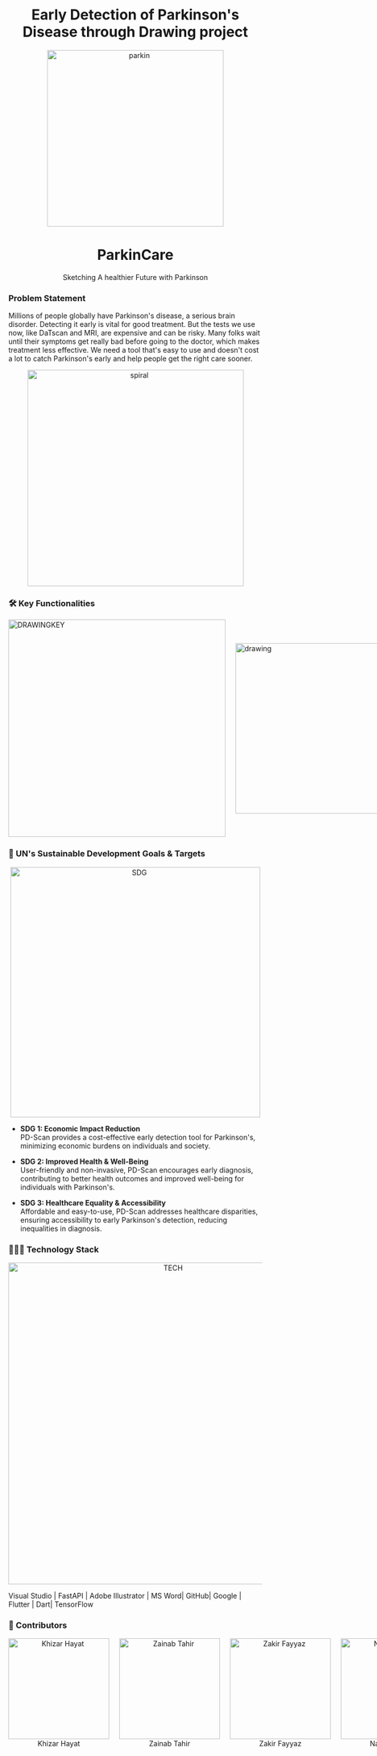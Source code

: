 <h1 align="center">Early Detection of Parkinson's Disease through Drawing project</h1>
<p align="center">
  <img width="350" alt="parkin" src="https://github.com/GDSC-cuiatd/team_khizar/assets/144155704/81649775-633a-4935-b6a4-bb7c17e4040c">
</p>

<h1 align="center">ParkinCare</h1>

<p align="center">
Sketching A healthier Future with Parkinson
</p>

### Problem Statement

Millions of people globally have Parkinson's disease, a serious brain disorder. Detecting it early is vital for good treatment. But the tests we use now, like DaTscan and MRI, are expensive and can be risky. Many folks wait until their symptoms get really bad before going to the doctor, which makes treatment less effective. We need a tool that's easy to use and doesn't cost a lot to catch Parkinson's early and help people get the right care sooner.

<p align="center">
  <img width="429" alt="spiral" src="https://github.com/GDSC-cuiatd/team_khizar/assets/144155704/bab01ed6-36c1-4724-a609-04945e0844ac">
</p>


### 🛠️ Key Functionalities
<div style="display: flex; justify-content: space-between; align-items: center;">
  <img width="431" alt="DRAWINGKEY" src="https://github.com/GDSC-cuiatd/team_khizar/assets/144155704/3eb4c7c1-f20e-4d99-b4cd-19db60c6e0ff">
  <img width="338" alt="drawing" src="https://github.com/GDSC-cuiatd/team_khizar/assets/144155704/ea1a1fc1-37cf-4c3b-9689-eef094ae1352" style="margin-left: 20px;">
</div>

### 🎯 UN's Sustainable Development Goals & Targets
<p align="center"><img width="496" alt="SDG" src="https://github.com/GDSC-cuiatd/team_khizar/assets/144155704/3cb6da0c-4636-4300-b801-da14e135437b"></p>

- **SDG 1: Economic Impact Reduction**  
PD-Scan provides a cost-effective early detection tool for Parkinson's, minimizing economic burdens on individuals and society.

- **SDG 2: Improved Health & Well-Being**  
User-friendly and non-invasive, PD-Scan encourages early diagnosis, contributing to better health outcomes and improved well-being for individuals with Parkinson's.

- **SDG 3: Healthcare Equality & Accessibility**  
Affordable and easy-to-use, PD-Scan addresses healthcare disparities, ensuring accessibility to early Parkinson's detection, reducing inequalities in diagnosis.

### 👨🏻‍💻 Technology Stack
<p align="center"><img width="638" alt="TECH" src="https://github.com/GDSC-cuiatd/team_khizar/assets/144155704/8e7e966d-361c-4f5b-ad6c-9ac71aefb18d"></p>

Visual Studio | FastAPI | Adobe Illustrator | MS Word| GitHub| Google | Flutter | Dart| TensorFlow

### 👥 Contributors
<div style="display: flex; flex-direction: row;">
  <div style="text-align: center; margin-right: 20px;">
    <img width="200" alt="Khizar Hayat" src="https://github.com/GDSC-cuiatd/team_khizar/assets/144155704/1b866708-bac6-4b86-b5f0-456086cb4aaa"><br/> 
    Khizar Hayat
  </div>

  <div style="text-align: center; margin-right: 20px;">
    <img width="200" alt="Zainab Tahir" src="https://github.com/GDSC-cuiatd/team_khizar/assets/144155704/2e420e46-fd24-4c45-8584-e20c6dff0c1f"><br/>
    Zainab Tahir
  </div>

  <div style="text-align: center; margin-right: 20px;">
    <img width="200" alt="Zakir Fayyaz" src="https://github.com/GDSC-cuiatd/team_khizar/assets/144155704/07e644fe-57ac-4912-9939-517d25517f03"><br/>
    Zakir Fayyaz
  </div>

  <div style="text-align: center;">
    <img width="200" alt="Nayab Zahra" src="https://github.com/GDSC-cuiatd/team_khizar/assets/144155704/92119ec5-11ee-48f3-a66b-52d6ad67b8e2"><br/>
    Nayab Zahra
  </div>
</div>
